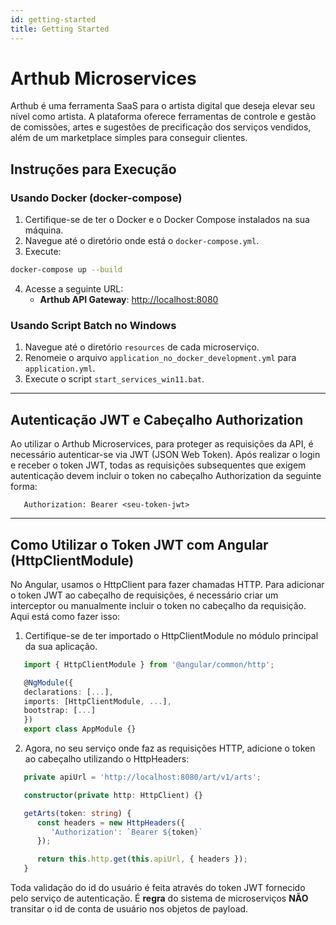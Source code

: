 ```yaml
---
id: getting-started
title: Getting Started
---
```


# Arthub Microservices

Arthub é uma ferramenta SaaS para o artista digital que deseja elevar seu nível como artista. A plataforma oferece ferramentas de controle e gestão de comissões, artes e sugestões de precificação dos serviços vendidos, além de um marketplace simples para conseguir clientes.

## Instruções para Execução

### Usando Docker (docker-compose)

1. Certifique-se de ter o Docker e o Docker Compose instalados na sua máquina.
2. Navegue até o diretório onde está o `docker-compose.yml`.
3. Execute:

```bash
docker-compose up --build
```

4. Acesse a seguinte URL:
   - **Arthub API Gateway**: [http://localhost:8080](http://localhost:8080)

### Usando Script Batch no Windows

1. Navegue até o diretório `resources` de cada microserviço.
2. Renomeie o arquivo `application_no_docker_development.yml` para `application.yml`.
3. Execute o script `start_services_win11.bat`.

---

## Autenticação JWT e Cabeçalho Authorization

Ao utilizar o Arthub Microservices, para proteger as requisições da API, é necessário autenticar-se via JWT (JSON Web Token). Após realizar o login e receber o token JWT, todas as requisições subsequentes que exigem autenticação devem incluir o token no cabeçalho Authorization da seguinte forma:

```plaintext
   Authorization: Bearer <seu-token-jwt>
```

---

## Como Utilizar o Token JWT com Angular (HttpClientModule)
No Angular, usamos o HttpClient para fazer chamadas HTTP. Para adicionar o token JWT ao cabeçalho de requisições, é necessário criar um interceptor ou manualmente incluir o token no cabeçalho da requisição. Aqui está como fazer isso:

1. Certifique-se de ter importado o HttpClientModule no módulo principal da sua aplicação.

```ts
   import { HttpClientModule } from '@angular/common/http';

   @NgModule({
   declarations: [...],
   imports: [HttpClientModule, ...],
   bootstrap: [...]
   })
   export class AppModule {}
```

2. Agora, no seu serviço onde faz as requisições HTTP, adicione o token ao cabeçalho utilizando o HttpHeaders:

```ts
   private apiUrl = 'http://localhost:8080/art/v1/arts';

   constructor(private http: HttpClient) {}

   getArts(token: string) {
      const headers = new HttpHeaders({
         'Authorization': `Bearer ${token}`
      });

      return this.http.get(this.apiUrl, { headers });
   }
```
   
Toda validação do id do usuário é feita através do token JWT fornecido pelo serviço de autenticação. É **regra** do sistema de microserviços **NÃO** transitar o id de conta de usuário nos objetos de payload.
